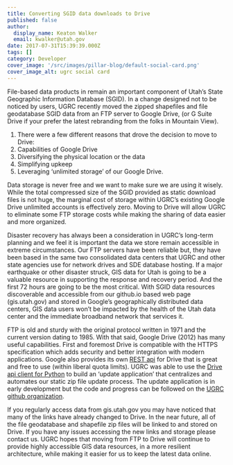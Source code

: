 ```yaml
---
title: Converting SGID data downloads to Drive
published: false
author:
  display_name: Keaton Walker
  email: kwalker@utah.gov
date: 2017-07-31T15:39:39.000Z
tags: []
category: Developer
cover_image: '/src/images/pillar-blog/default-social-card.png'
cover_image_alt: ugrc social card
---
```


File-based data products in remain an important component of Utah’s State Geographic Information Database (SGID). In a change designed not to be noticed by users, UGRC recently moved the zipped shapefiles and file geodatabase SGID data from an FTP server to Google Drive, (or G Suite Drive if your prefer the latest rebranding from the folks in Mountain View).

1. There were a few different reasons that drove the decision to move to Drive:
1. Capabilities of Google Drive
1. Diversifying the physical location or the data
1. Simplifying upkeep
1. Leveraging ‘unlimited storage’ of our Google Drive.

Data storage is never free and we want to make sure we are using it wisely. While the total compressed size of the SGID provided as static download files is not huge, the marginal cost of storage within UGRC’s existing Google Drive unlimited accounts is effectively zero. Moving to Drive will allow UGRC to eliminate some FTP storage costs while making the sharing of data easier and more organized.

Disaster recovery has always been a consideration in UGRC’s long-term planning and we feel it is important the data we store remain accessible in extreme circumstances. Our FTP servers have been reliable but, they have been based in the same two consolidated data centers that UGRC and other state agencies use for network drives and SDE database hosting. If a major earthquake or other disaster struck, GIS data for Utah is going to be a valuable resource in supporting the response and recovery period. And the first 72 hours are going to be the most critical. With SGID data resources discoverable and accessible from our github.io based web page (gis.utah.gov) and stored in Google’s geographically distributed data centers, GIS data users won’t be impacted by the health of the Utah data center and the immediate broadband network that services it.

FTP is old and sturdy with the original protocol written in 1971 and the current version dating to 1985. With that said, Google Drive (2012) has many useful capabilities. First and foremost Drive is compatible with the HTTPS specification which adds security and better integration with modern applications. Google also provides its own [REST api](https://developers.google.com/drive/api/v3/about-sdk) for Drive that is great and free to use (within liberal quota limits). UGRC was able to use the [Drive api client for Python](https://developers.google.com/drive/api/v3/downloads) to build an ‘update application’ that centralizes and automates our static zip file update process. The update application is in early development but the code and progress can be followed on the [UGRC github organization](https://github.com/agrc/backseat-driver).

If you regularly access data from gis.utah.gov you may have noticed that many of the links have already changed to Drive. In the near future, all of the file geodatabase and shapefile zip files will be linked to and stored on Drive. If you have any issues accessing the new links and storage please contact us. UGRC hopes that moving from FTP to Drive will continue to provide highly accessible GIS data resources, in a more resilient architecture, while making it easier for us to keep the latest data online.
